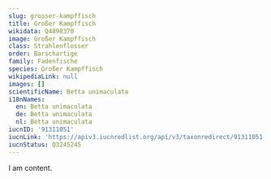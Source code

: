 ```yaml
---
slug: grosser-kampffisch
title: Großer Kampffisch
wikidata: Q4898370
image: Großer Kampffisch
class: Strahlenflosser
order: Barschartige
family: Fadenfische
species: Großer Kampffisch
wikipediaLink: null
images: []
scientificName: Betta unimaculata
i18nNames:
  en: Betta unimaculata
  de: Betta unimaculata
  nl: Betta unimaculata
iucnID: '91311051'
iucnLink: 'https://apiv3.iucnredlist.org/api/v3/taxonredirect/91311051'
iucnStatus: Q3245245
---
```


I am content.
